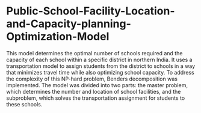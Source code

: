 # Public-School-Facility-Location-and-Capacity-planning-Optimization-Model
This model determines the optimal number of schools required and the capacity of each school within a specific district in northern India. It uses a transportation model to assign students from the district to schools in a way that minimizes travel time while also optimizing school capacity. To address the complexity of this NP-hard problem, Benders decomposition was implemented. The model was divided into two parts: the master problem, which determines the number and location of school facilities, and the subproblem, which solves the transportation assignment for students to these schools.
